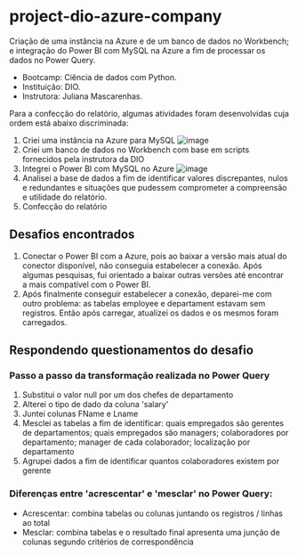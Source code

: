 # project-dio-azure-company
Criação de uma instância na Azure e de um banco de dados no Workbench; e integração do Power BI com MySQL na Azure a fim de processar os dados no Power Query. 
- Bootcamp: Ciência de dados com Python.
- Instituição: DIO.
- Instrutora: Juliana Mascarenhas.

Para a confecção do relatório, algumas atividades foram desenvolvidas cuja ordem está abaixo discriminada:

1. Criei uma instância na Azure para MySQL
![image](https://github.com/codepyrock/project-dio-azure-company/assets/115929030/17cb0b53-a8a5-44ad-959c-a8703850a6b7)
3. Criei um banco de dados no Workbench com base em scripts fornecidos pela instrutora da DIO
4. Integrei o Power BI com MySQL no Azure
![image](https://github.com/codepyrock/project-dio-azure-company/assets/115929030/b5ae6b0a-9f55-4f23-9db5-65dd2f7c806f)
6. Analisei a base de dados a fim de identificar valores discrepantes, nulos e redundantes e situações que pudessem comprometer a compreensão e utilidade do relatório.
7. Confecção do relatório

## Desafios encontrados

1. Conectar o Power BI com a Azure, pois ao baixar a versão mais atual do conector disponível, não conseguia estabelecer a conexão. Após algumas pesquisas, fui orientado a baixar outras versões até encontrar a mais compatível com o Power BI.
2. Após finalmente conseguir estabelecer a conexão, deparei-me com outro problema: as tabelas employee e departament estavam sem registros. Então após carregar, atualizei os dados e os mesmos foram carregados.

## Respondendo questionamentos do desafio

### Passo a passo da transformação realizada no Power Query
1. Substitui o valor null por um dos chefes de departamento
2. Alterei o tipo de dado da coluna 'salary'
3. Juntei colunas FName e Lname
4. Mesclei as tabelas a fim de identificar: quais empregados são gerentes de departamentos; quais empregados são managers; colaboradores por departamento; manager de cada colaborador; localização por departamento
5. Agrupei dados a fim de identificar quantos colaboradores existem por gerente

### Diferenças entre 'acrescentar' e 'mesclar' no Power Query:
- Acrescentar: combina tabelas ou colunas juntando os registros / linhas ao total
- Mesclar: combina tabelas e o resultado final apresenta uma junção de colunas segundo critérios de correspondência

  

   
